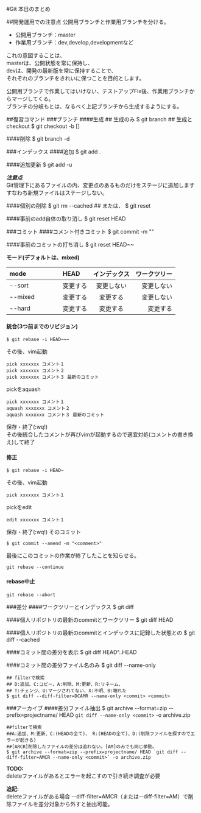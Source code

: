 #Git 本日のまとめ

##開発運用での注意点
公開用ブランチと作業用ブランチを分ける。

* 公開用ブランチ：master
* 作業用ブランチ：dev,develop,developmentなど

これの意図することは、  
masterは、公開状態を常に保持し、  
devは、開発の最新版を常に保持することで、  
それぞれのブランチをきれいに保つことを目的とします。  

公開用ブランチで作業してはいけない、テストアップFix後、作業用ブランチからマージしてくる。  
ブランチの分岐もとは、なるべく上記ブランチから生成するようにする。


##復習コマンド
###ブランチ
####生成
	## 生成のみ
	$ git branch <branchname>
	## 生成とcheckout
	$ git checkout -b <branchname> [<start point>]
	

####削除
	$ git branch -d <branchname>


###インデックス
####追加
	$ git add .


####追加更新
	$ git add -u
	
***注意点***  
Git管理下にあるファイルの内、変更点のあるものだけをステージに追加します  
すなわち新規ファイルはステージしない。


####個別の削除
	$ git rm --cached <filename>
	## または、
	$ git reset <filename>


####事前のadd自体の取り消し
	$ git reset HEAD
	


###コミット
####コメント付きコミット
	$ git commit -m "<str>"
	

####事前のコミットの打ち消し
	$ git reset <mode> HEAD~~
	
**モード(デフォルトは、mixed)**

mode　　　　　|HEAD        | インデックス     | ワークツリー
:----------- |:----------- | :-----------: | -----------:
--sort       |変更する      | 変更しない      | 変更しない
--mixed      |変更する      | 変更する        | 変更しない
--hard       |変更する      | 変更する        | 変更する


#### 統合(3つ前までのリビジョン)
	$ git rebase -i HEAD~~~
	
その後、vim起動

	pick xxxxxxx コメント１
	pick xxxxxxx コメント２
	pick xxxxxxx コメント３ 最新のコミット

pickをaquash

	pick xxxxxxx コメント１
	aquash xxxxxxx コメント２
	aquash xxxxxxx コメント３ 最新のコミット
	
保存・終了(:wq!)  
その後統合したコメントが再びvimが起動するので適宜対処(コメントの書き換え)して終了


#### 修正
	$ git rebase -i HEAD~
	
その後、vim起動

	pick xxxxxxx コメント１

pickをedit

	edit xxxxxxx コメント１
	
保存・終了(:wq!) そのコミット 

	$ git commit --amend -m "<comment>"
	
最後にこのコミットの作業が終了したことを知らせる。
	
	git rebase --continue
	
#### rebase中止
	git rebase --abort	



###差分
####ワークツリーとインデックス
	$ git diff
	

####個人リポジトリの最新のcommitとワークツリー
	$ git diff HEAD
	
	
####個人リポジトリの最新のcommitとインデックスに記録した状態との
	$ git diff --cached
	

####コミット間の差分を表示
	$ git diff HEAD^..HEAD
	
####コミット間の差分ファイル名のみ
	$ git diff --name-only <commit> <commit>
	
	## filterで検索
	## D:追加、C:コピー、A:削除、M:更新、R:リネーム、
	## T:チェンジ、U:マージされてない、X:不明、B:壊れた
	$ git diff --diff-filter=DCAMR --name-only <commit> <commit>

###アーカイブ
####差分ファイル抽出
	$ git archive --format=zip --prefix=projectname/ HEAD `git diff --name-only <commit>` -o archive.zip
	
	##filterで検索
	##A:追加、M:更新、C:(HEADの全て)、 R:(HEADの全て)、D:(削除ファイルを探すのでエラーが起きる)
	##[ARCR]削除したファイルの差分は追わない。[AM]のみでも同じ挙動。
	$ git archive --format=zip --prefix=projectname/ HEAD `git diff --diff-filter=AMCR --name-only <commit>` -o archive.zip
	
**TODO:**  
deleteファイルがあるとエラーを起こすので引き続き調査が必要

**追記:** 	
deleteファイルがある場合 --diff-filter=AMCR（または--diff-filter=AM）で削除ファイルを差分対象から外すと抽出可能。
